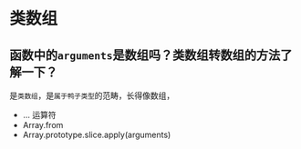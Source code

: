 <!--
 * @Author: tangdaoyong
 * @Date: 2021-06-15 10:35:37
 * @LastEditors: tangdaoyong
 * @LastEditTime: 2021-06-15 10:36:27
 * @Description: 类数组
-->
# 类数组

## 函数中的`arguments`是数组吗？类数组转数组的方法了解一下？

是`类数组`，是`属于鸭子类型`的范畴，长得像数组，
* ... 运算符
* Array.from
* Array.prototype.slice.apply(arguments)